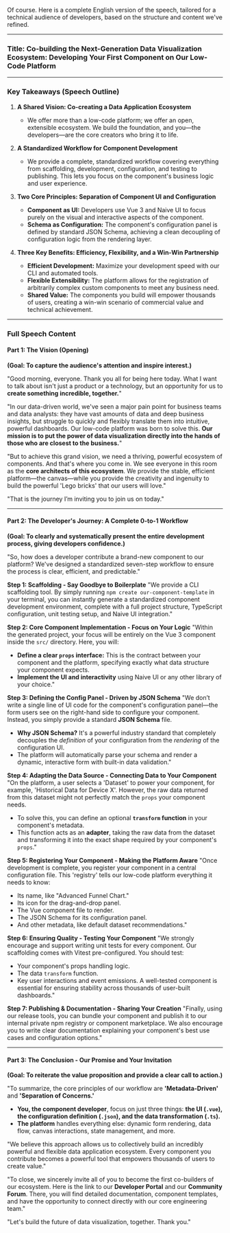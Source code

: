 Of course. Here is a complete English version of the speech, tailored for a technical audience of developers, based on the structure and content we've refined.

---

### **Title: Co-building the Next-Generation Data Visualization Ecosystem: Developing Your First Component on Our Low-Code Platform**

---

### **Key Takeaways (Speech Outline)**

1.  **A Shared Vision: Co-creating a Data Application Ecosystem**
    * We offer more than a low-code platform; we offer an open, extensible ecosystem. We build the foundation, and you—the developers—are the core creators who bring it to life.

2.  **A Standardized Workflow for Component Development**
    * We provide a complete, standardized workflow covering everything from scaffolding, development, configuration, and testing to publishing. This lets you focus on the component's business logic and user experience.

3.  **Two Core Principles: Separation of Component UI and Configuration**
    * **Component as UI:** Developers use Vue 3 and Naive UI to focus purely on the visual and interactive aspects of the component.
    * **Schema as Configuration:** The component's configuration panel is defined by standard JSON Schema, achieving a clean decoupling of configuration logic from the rendering layer.

4.  **Three Key Benefits: Efficiency, Flexibility, and a Win-Win Partnership**
    * **Efficient Development:** Maximize your development speed with our CLI and automated tools.
    * **Flexible Extensibility:** The platform allows for the registration of arbitrarily complex custom components to meet any business need.
    * **Shared Value:** The components you build will empower thousands of users, creating a win-win scenario of commercial value and technical achievement.

---

### **Full Speech Content**

#### **Part 1: The Vision (Opening)**

**(Goal: To capture the audience's attention and inspire interest.)**

"Good morning, everyone. Thank you all for being here today. What I want to talk about isn't just a product or a technology, but an opportunity for us to **create something incredible, together.**"

"In our data-driven world, we've seen a major pain point for business teams and data analysts: they have vast amounts of data and deep business insights, but struggle to quickly and flexibly translate them into intuitive, powerful dashboards. Our low-code platform was born to solve this. **Our mission is to put the power of data visualization directly into the hands of those who are closest to the business.**"

"But to achieve this grand vision, we need a thriving, powerful ecosystem of components. And that's where you come in. We see everyone in this room as the **core architects of this ecosystem**. We provide the stable, efficient platform—the canvas—while you provide the creativity and ingenuity to build the powerful 'Lego bricks' that our users will love."

"That is the journey I’m inviting you to join us on today."

---

#### **Part 2: The Developer's Journey: A Complete 0-to-1 Workflow**

**(Goal: To clearly and systematically present the entire development process, giving developers confidence.)**

"So, how does a developer contribute a brand-new component to our platform? We've designed a standardized seven-step workflow to ensure the process is clear, efficient, and predictable."

**Step 1: Scaffolding - Say Goodbye to Boilerplate**
"We provide a CLI scaffolding tool. By simply running `npm create our-component-template` in your terminal, you can instantly generate a standardized component development environment, complete with a full project structure, TypeScript configuration, unit testing setup, and Naive UI integration."

**Step 2: Core Component Implementation - Focus on Your Logic**
"Within the generated project, your focus will be entirely on the Vue 3 component inside the `src/` directory. Here, you will:
* **Define a clear `props` interface:** This is the contract between your component and the platform, specifying exactly what data structure your component expects.
* **Implement the UI and interactivity** using Naive UI or any other library of your choice."

**Step 3: Defining the Config Panel - Driven by JSON Schema**
"We don’t write a single line of UI code for the component's configuration panel—the form users see on the right-hand side to configure your component. Instead, you simply provide a standard **JSON Schema** file.
* **Why JSON Schema?** It's a powerful industry standard that completely decouples the *definition* of your configuration from the *rendering* of the configuration UI.
* The platform will automatically parse your schema and render a dynamic, interactive form with built-in data validation."

**Step 4: Adapting the Data Source - Connecting Data to Your Component**
"On the platform, a user selects a 'Dataset' to power your component, for example, 'Historical Data for Device X'. However, the raw data returned from this dataset might not perfectly match the `props` your component needs.
* To solve this, you can define an optional **`transform` function** in your component's metadata.
* This function acts as an **adapter**, taking the raw data from the dataset and transforming it into the exact shape required by your component's `props`."

**Step 5: Registering Your Component - Making the Platform Aware**
"Once development is complete, you register your component in a central configuration file. This 'registry' tells our low-code platform everything it needs to know:
* Its name, like "Advanced Funnel Chart."
* Its icon for the drag-and-drop panel.
* The Vue component file to render.
* The JSON Schema for its configuration panel.
* And other metadata, like default dataset recommendations."

**Step 6: Ensuring Quality - Testing Your Component**
"We strongly encourage and support writing unit tests for every component. Our scaffolding comes with Vitest pre-configured. You should test:
* Your component's props handling logic.
* The data `transform` function.
* Key user interactions and event emissions.
A well-tested component is essential for ensuring stability across thousands of user-built dashboards."

**Step 7: Publishing & Documentation - Sharing Your Creation**
"Finally, using our release tools, you can bundle your component and publish it to our internal private npm registry or component marketplace. We also encourage you to write clear documentation explaining your component's best use cases and configuration options."

---

#### **Part 3: The Conclusion - Our Promise and Your Invitation**

**(Goal: To reiterate the value proposition and provide a clear call to action.)**

"To summarize, the core principles of our workflow are **'Metadata-Driven'** and **'Separation of Concerns.'**
* **You, the component developer**, focus on just three things: **the UI (`.vue`), the configuration definition (`.json`), and the data transformation (`.ts`).**
* **The platform** handles everything else: dynamic form rendering, data flow, canvas interactions, state management, and more.

"We believe this approach allows us to collectively build an incredibly powerful and flexible data application ecosystem. Every component you contribute becomes a powerful tool that empowers thousands of users to create value."

"To close, we sincerely invite all of you to become the first co-builders of our ecosystem. Here is the link to our **Developer Portal** and our **Community Forum**. There, you will find detailed documentation, component templates, and have the opportunity to connect directly with our core engineering team."

"Let's build the future of data visualization, together. Thank you."
